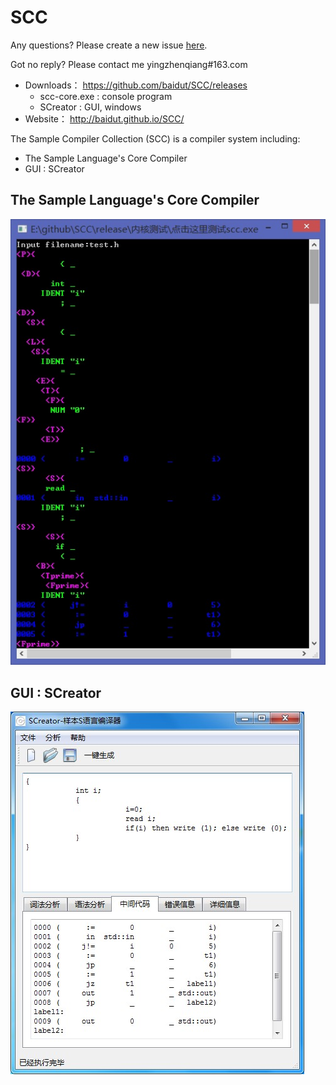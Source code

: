 SCC
===

Any questions? Please create a new issue [here](https://github.com/baidut/scc/issues).

Got no reply? Please contact me yingzhenqiang#163.com

 * Downloads：	https://github.com/baidut/SCC/releases
 	 * scc-core.exe : console program
 	 * SCreator     : GUI, windows
 * Website：	http://baidut.github.io/SCC/


The Sample Compiler Collection (SCC) is a compiler system including:

 * The Sample Language's Core Compiler
 * GUI : SCreator

The Sample Language's Core Compiler
-----------------------------------
![image](./images/core.jpg)

GUI : SCreator
--------------
![image](./images/screator.jpg)
